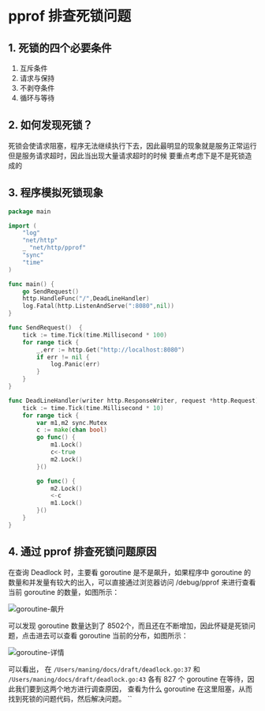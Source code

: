 # pprof 排查死锁问题

## 1. 死锁的四个必要条件

1. 互斥条件
2. 请求与保持
3. 不剥夺条件
4. 循环与等待

## 2. 如何发现死锁？

死锁会使请求阻塞，程序无法继续执行下去，因此最明显的现象就是服务正常运行但是服务请求超时，因此当出现大量请求超时的时候
要重点考虑下是不是死锁造成的

## 3. 程序模拟死锁现象

```go
package main

import (
	"log"
	"net/http"
	_ "net/http/pprof"
	"sync"
	"time"
)

func main() {
	go SendRequest()
	http.HandleFunc("/",DeadLineHandler)
	log.Fatal(http.ListenAndServe(":8080",nil))
}

func SendRequest()  {
	tick := time.Tick(time.Millisecond * 100)
	for range tick {
		_,err := http.Get("http://localhost:8080")
		if err != nil {
			log.Panic(err)
		}
	}
}

func DeadLineHandler(writer http.ResponseWriter, request *http.Request) {
	tick := time.Tick(time.Millisecond * 10)
	for range tick {
		var m1,m2 sync.Mutex
		c := make(chan bool)
		go func() {
			m1.Lock()
			c<-true
			m2.Lock()
		}()

		go func() {
			m2.Lock()
			<-c
			m1.Lock()
		}()
	}
}
```

## 4. 通过 pprof 排查死锁问题原因

在查询 Deadlock 时，主要看 goroutine 是不是飙升，如果程序中 goroutine 的数量和并发量有较大的出入，可以直接通过浏览器访问 /debug/pprof 来进行查看当前 goroutine 的数量，如图所示：

![goroutine-飙升](http://qiniu.gonote.cn/goroutine-%E9%A3%99%E5%8D%87.png)

可以发现 goroutine 数量达到了 8502个，而且还在不断增加，因此怀疑是死锁问题，点击进去可以查看 goroutine 当前的分布，如图所示：

![goroutine-详情](http://qiniu.gonote.cn/goroutine-detail-7.09.png)

可以看出， 在 `/Users/maning/docs/draft/deadlock.go:37` 和 
`/Users/maning/docs/draft/deadlock.go:43` 各有 827 个 goroutine 在等待，因此我们要到这两个地方进行调查原因，
查看为什么 goroutine 在这里阻塞，从而找到死锁的问题代码，然后解决问题。
``